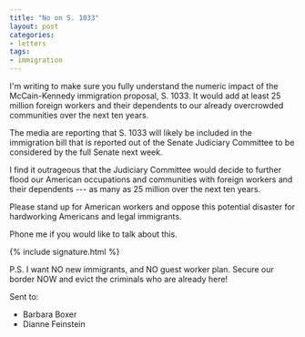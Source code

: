 ```yaml
---
title: "No on S. 1033"
layout: post
categories:
- letters
tags:
- immigration
---
```


I'm writing to make sure you fully understand the numeric impact of the McCain-Kennedy immigration proposal, S. 1033. It would add at least 25 million foreign workers and their dependents to our already overcrowded communities over the next ten years.

The media are reporting that S. 1033 will likely be included in the immigration bill that is reported out of the Senate Judiciary Committee to be considered by the full Senate next week.

I find it outrageous that the Judiciary Committee would decide to further flood our American occupations and communities with foreign workers and their dependents --- as many as 25 million over the next ten years.

Please stand up for American workers and oppose this potential disaster for hardworking Americans and legal immigrants.

Phone me if you would like to talk about this.

{% include signature.html %}

P.S. I want NO new immigrants, and NO guest worker plan. Secure our border NOW and evict the criminals who are already here!

Sent to:

- Barbara Boxer
- Dianne Feinstein
